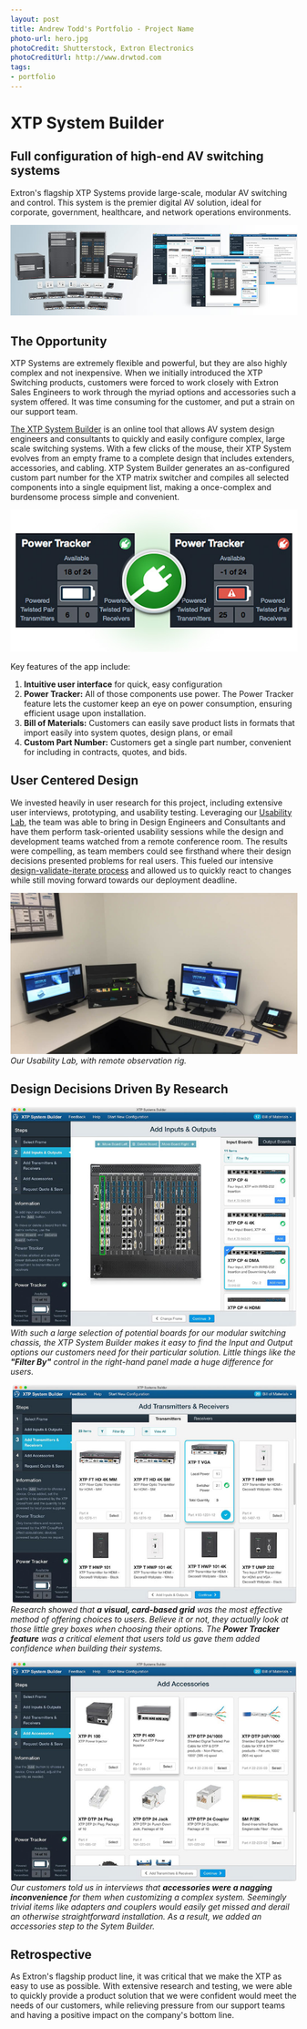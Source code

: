 ```yaml
---
layout: post
title: Andrew Todd's Portfolio - Project Name
photo-url: hero.jpg
photoCredit: Shutterstock, Extron Electronics
photoCreditUrl: http://www.drwtod.com
tags:
- portfolio
---
```


<link rel="stylesheet" type="text/css" href="/portfolio.css">

# XTP System Builder

## Full configuration of high-end AV switching systems

Extron's flagship XTP Systems provide large-scale, modular AV switching and control. This system is the premier digital AV solution, ideal for corporate, government, healthcare, and network operations environments.

<p class="filler-background-dark">
    <img src="xtpsc_configurator_banner.jpg" class="floatcenter" />
</p>

## The Opportunity

XTP Systems are extremely flexible and powerful, but they are also highly complex and not inexpensive. When we initially introduced the XTP Switching products, customers were forced to work closely with Extron Sales Engineers to work through the myriad options and accessories such a system offered. It was time consuming for the customer, and put a strain on our support team.

[The XTP System Builder][1] is an online tool that allows AV system design engineers and consultants to quickly and easily configure complex, large scale switching systems. With a few clicks of the mouse, their XTP System evolves from an empty frame to a complete design that includes extenders, accessories, and cabling. XTP System Builder generates an as-configured custom part number for the XTP matrix switcher and compiles all selected components into a single equipment list, making a once-complex and burdensome process simple and convenient.

<p class="filler-background-dark">
    <img src="powertracker.jpg" class="floatcenter" />
</p>

Key features of the app include:

<ol>
  <li class="snug"><strong>Intuitive user interface</strong> for quick, easy configuration</li>
  <li class="snug"><strong>Power Tracker:</strong> All of those components use power. The Power Tracker feature lets the customer keep an eye on power consumption, ensuring efficient usage upon installation.</li>
  <li class="snug"><strong>Bill of Materials:</strong> Customers can easily save product lists in formats that import easily into system quotes, design plans, or email</li>
  <li class="snug"><strong>Custom Part Number:</strong> Customers get a single part number, convenient for including in contracts, quotes, and bids.</li>
</ol>

## User Centered Design

We invested heavily in user research for this project, including extensive user interviews, prototyping, and usability testing. Leveraging our [Usability Lab][2], the team was able to bring in Design Engineers and Consultants and have them perform task-oriented usability sessions while the design and development teams watched from a remote conference room. The results were compelling, as team members could see firsthand where their design decisions presented problems for real users. This fueled our intensive [design-validate-iterate process][3] and allowed us to quickly react to changes while still moving forward towards our deployment deadline.

<p>
    <img src="/img/streaming-rig1.jpg" class="floatcenter" />
    <em>Our Usability Lab, with remote observation rig.</em>
</p>


## Design Decisions Driven By Research
<p>
    <img src="screen01.jpg" class="floatcenter" />
    <em>With such a large selection of potential boards for our modular switching chassis, the XTP System Builder makes it easy to find the Input and Output options our customers need for their particular solution. Little things like the <strong>"Filter By"</strong> control in the right-hand panel made a huge difference for users.</em>
    <br />
</p>

<p>
    <img src="screen02.jpg" class="floatcenter" />
    <em>Research showed that <strong>a visual, card-based grid</strong> was the most effective method of offering choices to users. Believe it or not, they actually look at those little grey boxes when choosing their options. The <strong>Power Tracker feature</strong> was a critical element that users told us gave them added confidence when building their systems.</em>
    <br />
</p>

<p>
    <img src="screen03.jpg" class="floatcenter" />
    <em>Our customers told us in interviews that <strong>accessories were a nagging inconvenience</strong> for them when customizing a complex system. Seemingly trivial items like adapters and couplers would easily get missed and derail an otherwise straightforward installation. As a result, we added an accessories step to the Sytem Builder.</em>
    <br />
</p>

## Retrospective
<!-- Lessons learned go here -->
As Extron's flagship product line, it was critical that we make the XTP as easy to use as possible. With extensive research and testing, we were able to quickly provide a product solution that we were confident would meet the needs of our customers, while relieving pressure from our support teams and having a positive impact on the company's bottom line.


[1]: http://www.extron.com/product/xtpsc/index.aspx?src=drw "XTP System Builder"
[2]: /remote-ux-observation "Remote UX Observation"
[3]: /portfolio/#the-process-design-validate-iterate "The Process: Design, Validate, Iterate"